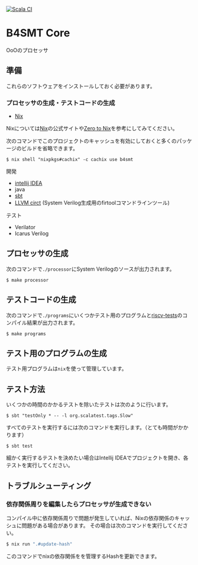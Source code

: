 [![Scala CI](https://github.com/NakajoLab/B4-Processor/actions/workflows/scala.yml/badge.svg)](https://github.com/NakajoLab/B4-Processor/actions/workflows/scala.yml)

# B4SMT Core

OoOのプロセッサ

## 準備
これらのソフトウェアをインストールしておく必要があります。

### プロセッサの生成・テストコードの生成
* [Nix][Nix download]

Nixについては[Nix]の公式サイトや[Zero to Nix]を参考にしてみてください。

次のコマンドでこのプロジェクトのキャッシュを有効にしておくと多くのパッケージのビルドを省略できます。

```shell
$ nix shell "nixpkgs#cachix" -c cachix use b4smt
```

[Nix download]: https://zero-to-nix.com/start/install
[Nix]: https://nixos.org/
[Zero to Nix]: https://zero-to-nix.com/

開発
* [intellij IDEA][intellij]
* java
* [sbt]
* [LLVM circt] (System Verilog生成用のfirtoolコマンドラインツール)

[intellij]: https://www.jetbrains.com/idea/
[sbt]: https://www.scala-sbt.org/
[LLVM circt]: https://circt.llvm.org/

テスト
* Verilator
* Icarus Verilog

## プロセッサの生成
次のコマンドで`./processor`にSystem Verilogのソースが出力されます。

```shell
$ make processor
```

## テストコードの生成
次のコマンドで`./programs`にいくつかテスト用のプログラムと[riscv-tests]のコンパイル結果が出力されます。

```shell
$ make programs
```

[riscv-tests]: https://github.com/riscv-software-src/riscv-tests

## テスト用のプログラムの生成
テスト用プログラムは`nix`を使って管理しています。

## テスト方法
いくつかの時間のかかるテストを除いたテストは次のように行います。
```shell
$ sbt "testOnly * -- -l org.scalatest.tags.Slow"
```

すべてのテストを実行するには次のコマンドを実行します。（とても時間がかかります）
```shell
$ sbt test
```

細かく実行するテストを決めたい場合はIntellij IDEAでプロジェクトを開き、各テストを実行してください。

## トラブルシューティング
### 依存関係周りを編集したらプロセッサが生成できない

コンパイル中に依存関係周りで問題が発生していれば、Nixの依存関係のキャッシュに問題がある場合があります。
その場合は次のコマンドを実行してください。
```sh
$ nix run ".#update-hash"
```

このコマンドでnixの依存関係をを管理するHashを更新できます。
